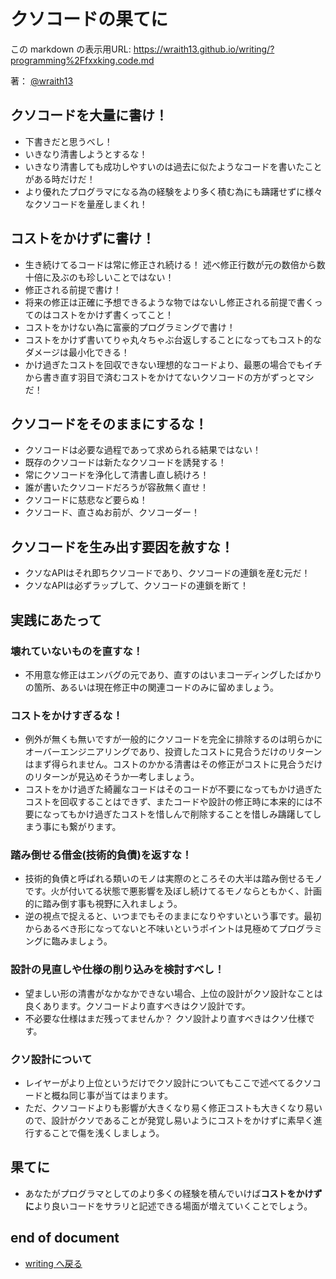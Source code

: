# クソコードの果てに

<!--[NOWRITING]-->
<link rel="canonical" href="https://wraith13.github.io/writing/?programming%2Ffxxking.code.md" />
この markdown の表示用URL: <a rel="canonical" href="https://wraith13.github.io/writing/?programming%2Ffxxking.code.md">https://wraith13.github.io/writing/?programming%2Ffxxking.code.md</a>
<!--[/NOWRITING]-->

著： [@wraith13](../wraith13.md)

## クソコードを大量に書け！

- 下書きだと思うべし！
- いきなり清書しようとするな！
- いきなり清書しても成功しやすいのは過去に似たようなコードを書いたことがある時だけだ！
- より優れたプログラマになる為の経験をより多く積む為にも躊躇せずに様々なクソコードを量産しまくれ！

## コストをかけずに書け！

- 生き続けてるコードは常に修正され続ける！ 述べ修正行数が元の数倍から数十倍に及ぶのも珍しいことではない！
- 修正される前提で書け！
- 将来の修正は正確に予想できるような物ではないし修正される前提で書くってのはコストをかけず書くってこと！
- コストをかけない為に富豪的プログラミングで書け！
- コストをかけず書いてりゃ丸々ちゃぶ台返しすることになってもコスト的なダメージは最小化できる！
- かけ過ぎたコストを回収できない理想的なコードより、最悪の場合でもイチから書き直す羽目で済むコストをかけてないクソコードの方がずっとマシだ！

## クソコードをそのままにするな！

- クソコードは必要な過程であって求められる結果ではない！
- 既存のクソコードは新たなクソコードを誘発する！
- 常にクソコードを浄化して清書し直し続けろ！
- 誰が書いたクソコードだろうが容赦無く直せ！
- クソコードに慈悲など要らぬ！
- クソコード、直さぬお前が、クソコーダー！

## クソコードを生み出す要因を赦すな！

- クソなAPIはそれ即ちクソコードであり、クソコードの連鎖を産む元だ！
- クソなAPIは必ずラップして、クソコードの連鎖を断て！

## 実践にあたって

### 壊れていないものを直すな！

- 不用意な修正はエンバグの元であり、直すのはいまコーディングしたばかりの箇所、あるいは現在修正中の関連コードのみに留めましょう。

### コストをかけすぎるな！

- 例外が無くも無いですが一般的にクソコードを完全に排除するのは明らかにオーバーエンジニアリングであり、投資したコストに見合うだけのリターンはまず得られません。コストのかかる清書はその修正がコストに見合うだけのリターンが見込めそうか一考しましょう。
- コストをかけ過ぎた綺麗なコードはそのコードが不要になってもかけ過ぎたコストを回収することはできず、またコードや設計の修正時に本来的には不要になってもかけ過ぎたコストを惜しんで削除することを惜しみ躊躇してしまう事にも繋がります。

### 踏み倒せる借金(技術的負債)を返すな！

- 技術的負債と呼ばれる類いのモノは実際のところその大半は踏み倒せるモノです。火が付いてる状態で悪影響を及ぼし続けてるモノならともかく、計画的に踏み倒す事も視野に入れましょう。
- 逆の視点で捉えると、いつまでもそのままになりやすいという事です。最初からあるべき形になってないと不味いというポイントは見極めてプログラミングに臨みましょう。

### 設計の見直しや仕様の削り込みを検討すべし！

- 望ましい形の清書がなかなかできない場合、上位の設計がクソ設計なことは良くあります。クソコードより直すべきはクソ設計です。
- 不必要な仕様はまだ残ってませんか？ クソ設計より直すべきはクソ仕様です。

### クソ設計について

- レイヤーがより上位というだけでクソ設計についてもここで述べてるクソコードと概ね同じ事が当てはまります。
- ただ、クソコードよりも影響が大きくなり易く修正コストも大きくなり易いので、設計がクソであることが発覚し易いようにコストをかけずに素早く進行することで傷を浅くしましょう。

## 果てに

- あなたがプログラマとしてのより多くの経験を積んでいけば**コストをかけずに**より良いコードをサラリと記述できる場面が増えていくことでしょう。

## end of document

- [writing へ戻る](../index.md)
